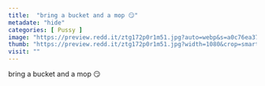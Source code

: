 ```yaml
---
title:  "bring a bucket and a mop 😏"
metadate: "hide"
categories: [ Pussy ]
image: "https://preview.redd.it/ztg172p0r1m51.jpg?auto=webp&s=a0c76ea3791a0f5d451520ddbc3ced36cfc98f8a"
thumb: "https://preview.redd.it/ztg172p0r1m51.jpg?width=1080&crop=smart&auto=webp&s=4841eb018378a173002b0de1bae4865a9f95b9e8"
visit: ""
---
```

bring a bucket and a mop 😏
